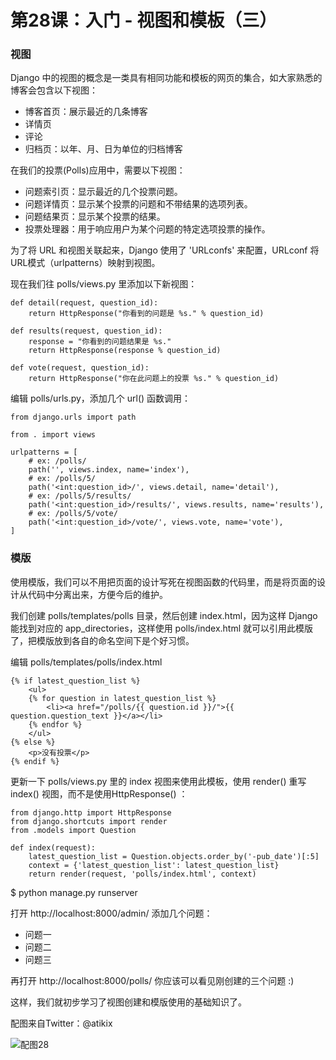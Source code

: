 # 第28课：入门 - 视图和模板（三）

### 视图
Django 中的视图的概念是一类具有相同功能和模板的网页的集合，如大家熟悉的博客会包含以下视图：
* 博客首页：展示最近的几条博客
* 详情页
* 评论
* 归档页：以年、月、日为单位的归档博客

在我们的投票(Polls)应用中，需要以下视图：
* 问题索引页：显示最近的几个投票问题。
* 问题详情页：显示某个投票的问题和不带结果的选项列表。
* 问题结果页：显示某个投票的结果。
* 投票处理器：用于响应用户为某个问题的特定选项投票的操作。

为了将 URL 和视图关联起来，Django 使用了 'URLconfs' 来配置，URLconf 将 URL模式（urlpatterns）映射到视图。

现在我们往 polls/views.py 里添加以下新视图：
```
def detail(request, question_id):
    return HttpResponse("你看到的问题是 %s." % question_id)

def results(request, question_id):
    response = "你看到的问题结果是 %s."
    return HttpResponse(response % question_id)

def vote(request, question_id):
    return HttpResponse("你在此问题上的投票 %s." % question_id)
```

编辑 polls/urls.py，添加几个 url() 函数调用：
```
from django.urls import path

from . import views

urlpatterns = [
    # ex: /polls/
    path('', views.index, name='index'),
    # ex: /polls/5/
    path('<int:question_id>/', views.detail, name='detail'),
    # ex: /polls/5/results/
    path('<int:question_id>/results/', views.results, name='results'),
    # ex: /polls/5/vote/
    path('<int:question_id>/vote/', views.vote, name='vote'),
]
```

### 模版
使用模版，我们可以不用把页面的设计写死在视图函数的代码里，而是将页面的设计从代码中分离出来，方便今后的维护。

我们创建 polls/templates/polls 目录，然后创建 index.html，因为这样 Django 能找到对应的 app_directories，这样使用 polls/index.html 就可以引用此模版了，把模版放到各自的命名空间下是个好习惯。

编辑 polls/templates/polls/index.html
```
{% if latest_question_list %}
    <ul>
    {% for question in latest_question_list %}
        <li><a href="/polls/{{ question.id }}/">{{ question.question_text }}</a></li>
    {% endfor %}
    </ul>
{% else %}
    <p>没有投票</p>
{% endif %}
```
更新一下 polls/views.py 里的 index 视图来使用此模板，使用 render() 重写 index() 视图，而不是使用HttpResponse() ：
```
from django.http import HttpResponse
from django.shortcuts import render
from .models import Question

def index(request):
    latest_question_list = Question.objects.order_by('-pub_date')[:5]
    context = {'latest_question_list': latest_question_list}
    return render(request, 'polls/index.html', context)
```

$ python manage.py runserver

打开 http://localhost:8000/admin/ 添加几个问题：
* 问题一
* 问题二
* 问题三

再打开 http://localhost:8000/polls/ 你应该可以看见刚创建的三个问题 :)

这样，我们就初步学习了视图创建和模版使用的基础知识了。

配图来自Twitter：@atikix

![配图28](https://wiki.huihoo.com/images/3/30/Devopsgirls28.jpg)
